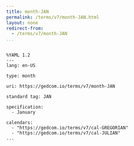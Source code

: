```yaml
---
title: month-JAN
permalink: /terms/v7/month-JAN.html
layout: none
redirect-from:
  - /terms/v7/month-JAN
...
```


```

%YAML 1.2
---
lang: en-US

type: month

uri: https://gedcom.io/terms/v7/month-JAN

standard tag: JAN

specification:
  - January

calendars:
  - "https://gedcom.io/terms/v7/cal-GREGORIAN"
  - "https://gedcom.io/terms/v7/cal-JULIAN"
...

```
